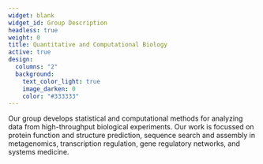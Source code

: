 ```yaml
---
widget: blank
widget_id: Group Description
headless: true
weight: 0
title: Quantitative and Computational Biology
active: true
design:
  columns: "2"
  background:
    text_color_light: true
    image_darken: 0
    color: "#333333"
---
```

Our group develops statistical and computational methods for analyzing data from high-throughput biological experiments. Our work is focussed on protein function and structure prediction, sequence search and assembly in metagenomics, transcription regulation, gene regulatory networks, and systems medicine.
